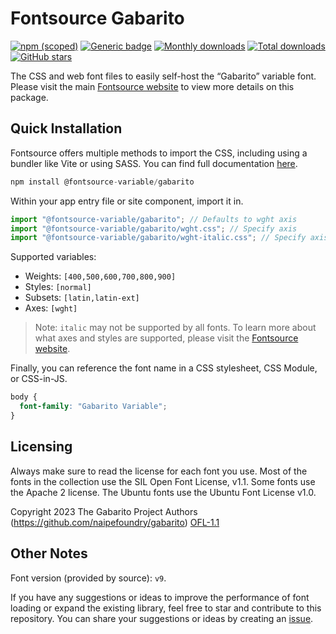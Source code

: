 # Fontsource Gabarito

[![npm (scoped)](https://img.shields.io/npm/v/@fontsource-variable/gabarito?color=brightgreen)](https://www.npmjs.com/package/@fontsource-variable/gabarito) [![Generic badge](https://img.shields.io/badge/fontsource-passing-brightgreen)](https://github.com/fontsource/fontsource) [![Monthly downloads](https://badgen.net/npm/dm/@fontsource-variable/gabarito)](https://github.com/fontsource/fontsource) [![Total downloads](https://badgen.net/npm/dt/@fontsource-variable/gabarito)](https://github.com/fontsource/fontsource) [![GitHub stars](https://img.shields.io/github/stars/fontsource/fontsource.svg?style=social&label=Star)](https://github.com/fontsource/fontsource/stargazers)

The CSS and web font files to easily self-host the “Gabarito” variable font. Please visit the main [Fontsource website](https://fontsource.org/fonts/gabarito) to view more details on this package.

## Quick Installation

Fontsource offers multiple methods to import the CSS, including using a bundler like Vite or using SASS. You can find full documentation [here](https://fontsource.org/docs/getting-started/introduction).

```javascript
npm install @fontsource-variable/gabarito
```

Within your app entry file or site component, import it in.

```javascript
import "@fontsource-variable/gabarito"; // Defaults to wght axis
import "@fontsource-variable/gabarito/wght.css"; // Specify axis
import "@fontsource-variable/gabarito/wght-italic.css"; // Specify axis and style
```

Supported variables:
- Weights: `[400,500,600,700,800,900]`
- Styles: `[normal]`
- Subsets: `[latin,latin-ext]`
- Axes: `[wght]`

> Note: `italic` may not be supported by all fonts. To learn more about what axes and styles are supported, please visit the [Fontsource website](https://fontsource.org/fonts/gabarito).

Finally, you can reference the font name in a CSS stylesheet, CSS Module, or CSS-in-JS.

```css
body {
  font-family: "Gabarito Variable";
}
```

## Licensing
Always make sure to read the license for each font you use. Most of the fonts in the collection use the SIL Open Font License, v1.1. Some fonts use the Apache 2 license. The Ubuntu fonts use the Ubuntu Font License v1.0.

Copyright 2023 The Gabarito Project Authors (https://github.com/naipefoundry/gabarito)
[OFL-1.1](https://openfontlicense.org)

## Other Notes
Font version (provided by source): `v9`.

If you have any suggestions or ideas to improve the performance of font loading or expand the existing library, feel free to star and contribute to this repository. You can share your suggestions or ideas by creating an [issue](https://github.com/fontsource/fontsource/issues).
